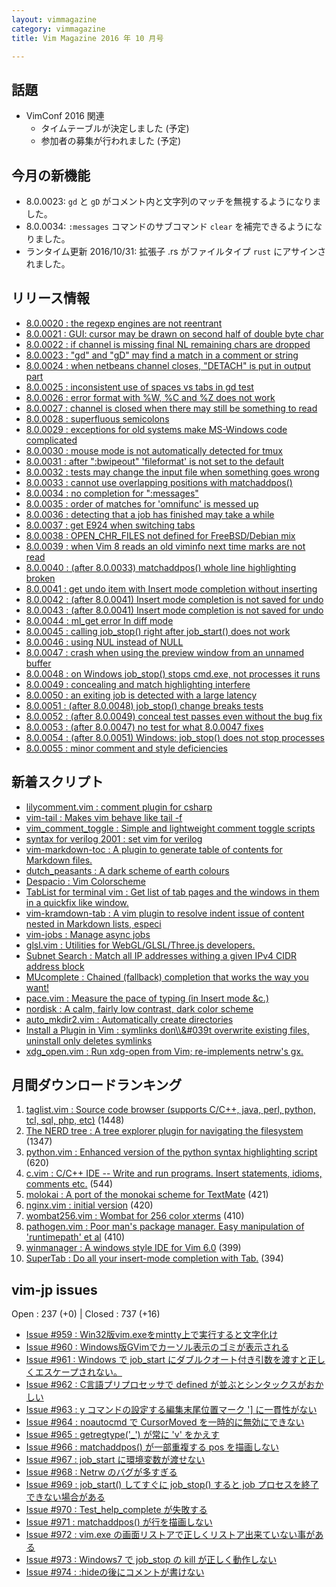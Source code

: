 ```yaml
---
layout: vimmagazine
category: vimmagazine
title: Vim Magazine 2016 年 10 月号

---
```


## 話題

*   VimConf 2016 関連
    *   タイムテーブルが決定しました (予定)
    *   参加者の募集が行われました (予定)

## 今月の新機能

*   8.0.0023: `gd` と `gD` がコメント内と文字列のマッチを無視するようになりました。
*   8.0.0034: `:messages` コマンドのサブコマンド `clear` を補完できるようになりました。
*   ランタイム更新 2016/10/31: 拡張子 .rs がファイルタイプ `rust` にアサインされました。

## リリース情報

- [8.0.0020 : the regexp engines are not reentrant](https://github.com/vim/vim/commit/6100d02aab7c8294b581cb299250eea164b50e9d)
- [8.0.0021 : GUI: cursor may be drawn on second half of double byte char](https://github.com/vim/vim/commit/84dbd494dca599ecff05b2c2279d402c12e6d197)
- [8.0.0022 : if channel is missing final NL remaining chars are dropped](https://github.com/vim/vim/commit/ec68a99464055029c01082762517e97245ddae0c)
- [8.0.0023 : "gd" and "gD" may find a match in a comment or string](https://github.com/vim/vim/commit/226630a030c0d41145e1109f09633360fc9c999d)
- [8.0.0024 : when netbeans channel closes, "DETACH" is put in output part](https://github.com/vim/vim/commit/8ddef48d1eade1911b946fdda8c73c80856e6273)
- [8.0.0025 : inconsistent use of spaces vs tabs in gd test](https://github.com/vim/vim/commit/936c48f8ca82a0257640c8c9d0792538f5a7e813)
- [8.0.0026 : error format with %W, %C and %Z does not work](https://github.com/vim/vim/commit/9b4579481892a62e7e002498b9eddaaf75bbda49)
- [8.0.0027 : channel is closed when there may still be something to read](https://github.com/vim/vim/commit/dc0ccaee68ca24d10050117fbec757ad33590a17)
- [8.0.0028 : superfluous semicolons](https://github.com/vim/vim/commit/a7c023ec88233a2db4c1f53121921e110ece8d43)
- [8.0.0029 : exceptions for old systems make MS-Windows code complicated](https://github.com/vim/vim/commit/cea912af725c54f4727a0565e31661f6b29c6bb1)
- [8.0.0030 : mouse mode is not automatically detected for tmux](https://github.com/vim/vim/commit/0ba407012c63064f03f1a5677677d4da423e5a73)
- [8.0.0031 : after ":bwipeout" 'fileformat' is not set to the default](https://github.com/vim/vim/commit/e8ef3a093453b73594e15462d4de50b011c8ba66)
- [8.0.0032 : tests may change the input file when something goes wrong](https://github.com/vim/vim/commit/3e8474dd50f64c998bb665ce852f584a58dede6b)
- [8.0.0033 : cannot use overlapping positions with matchaddpos()](https://github.com/vim/vim/commit/a6c27ee6db2c328e0ab0e6d143e2a295a0bb9c9a)
- [8.0.0034 : no completion for ":messages"](https://github.com/vim/vim/commit/9e507ca8a3e1535e62de4bd86374b0fcd18ef5b8)
- [8.0.0035 : order of matches for 'omnifunc' is messed up](https://github.com/vim/vim/commit/472e85970ee3a80abd824bef510df12e9cfe9e96)
- [8.0.0036 : detecting that a job has finished may take a while](https://github.com/vim/vim/commit/97792de2762cc79cc365a8a0b858f27753179577)
- [8.0.0037 : get E924 when switching tabs](https://github.com/vim/vim/commit/0a9046fbcb33770517ab0220b8100c4494bddab2)
- [8.0.0038 : OPEN&#x5f;CHR&#x5f;FILES not defined for FreeBSD/Debian mix](https://github.com/vim/vim/commit/ca291aec99b60fe81eaab36aa718e51421bb88d5)
- [8.0.0039 : when Vim 8 reads an old viminfo next time marks are not read](https://github.com/vim/vim/commit/156919f99afd1ac11d19d4270afbc1afb7245640)
- [8.0.0040 : (after 8.0.0033) matchaddpos() whole line highlighting broken](https://github.com/vim/vim/commit/8507747600bddfd6a68aed057840856bf5548e61)
- [8.0.0041 : get undo item with Insert mode completion without inserting](https://github.com/vim/vim/commit/869e35270ecffd9024958880cb03f6f0bb01ea93)
- [8.0.0042 : (after 8.0.0041) Insert mode completion is not saved for undo](https://github.com/vim/vim/commit/cbd3bd6cbed5baf418b037b17ad46e339ff59174)
- [8.0.0043 : (after 8.0.0041) Insert mode completion is not saved for undo](https://github.com/vim/vim/commit/9ec7fa82a2c4f0283862ed704c2940959e6130ee)
- [8.0.0044 : ml&#x5f;get error In diff mode](https://github.com/vim/vim/commit/025e3e0bafbc85cc4e365145af711edf99d0a90d)
- [8.0.0045 : calling job&#x5f;stop() right after job&#x5f;start() does not work](https://github.com/vim/vim/commit/bb09ceb95477ecc271854b3fdd8d2776eca66adf)
- [8.0.0046 : using NUL instead of NULL](https://github.com/vim/vim/commit/7756e7465d627ff9cd01e59625484a8c302ef853)
- [8.0.0047 : crash when using the preview window from an unnamed buffer](https://github.com/vim/vim/commit/50e5376926dc2ec4a26a7a16f8f0f3213c4afdf0)
- [8.0.0048 : on Windows job&#x5f;stop() stops cmd.exe, not processes it runs](https://github.com/vim/vim/commit/a350bab042605422304161df462b173ffa31dcb9)
- [8.0.0049 : concealing and match highlighting interfere](https://github.com/vim/vim/commit/2f97912800e86a296c001832bbbf2fc425f1e533)
- [8.0.0050 : an exiting job is detected with a large latency](https://github.com/vim/vim/commit/01688ad545ff0809ddad5c8fa6b149dc5d67312b)
- [8.0.0051 : (after 8.0.0048) job&#x5f;stop() change breaks tests](https://github.com/vim/vim/commit/14207f487c9e79a913256a41e3e9716b03b46955)
- [8.0.0052 : (after 8.0.0049) conceal test passes even without the bug fix](https://github.com/vim/vim/commit/35a1f59d635d9a655e1267c18f7cc757afd0d5b0)
- [8.0.0053 : (after 8.0.0047) no test for what 8.0.0047 fixes](https://github.com/vim/vim/commit/60ef3e81f4a54d9f7ee617d57021f0811ec8ada5)
- [8.0.0054 : (after 8.0.0051) Windows: job&#x5f;stop() does not stop processes](https://github.com/vim/vim/commit/fb63090b62801d718fe7e1f44407358404c08724)
- [8.0.0055 : minor comment and style deficiencies](https://github.com/vim/vim/commit/3a117e19e02bf29cfc5e398470dd7851ae3d6803)

## 新着スクリプト

- [lilycomment.vim : comment plugin for csharp](http://www.vim.org/scripts/script.php?script_id=5456)
- [vim-tail : Makes vim behave like tail -f](http://www.vim.org/scripts/script.php?script_id=5457)
- [vim&#x5f;comment&#x5f;toggle : Simple and lightweight comment toggle scripts](http://www.vim.org/scripts/script.php?script_id=5458)
- [syntax for verilog 2001 : set vim for verilog](http://www.vim.org/scripts/script.php?script_id=5459)
- [vim-markdown-toc : A plugin to generate table of contents for Markdown files.](http://www.vim.org/scripts/script.php?script_id=5460)
- [dutch&#x5f;peasants : A dark scheme of earth colours](http://www.vim.org/scripts/script.php?script_id=5461)
- [Despacio : Vim Colorscheme](http://www.vim.org/scripts/script.php?script_id=5462)
- [TabList for terminal vim : Get list of tab pages and the windows in them in a quickfix like window.](http://www.vim.org/scripts/script.php?script_id=5463)
- [vim-kramdown-tab : A vim plugin to resolve indent issue of content nested in Markdown lists, especi](http://www.vim.org/scripts/script.php?script_id=5464)
- [vim-jobs : Manage async jobs ](http://www.vim.org/scripts/script.php?script_id=5466)
- [glsl.vim : Utilities for WebGL/GLSL/Three.js developers.](http://www.vim.org/scripts/script.php?script_id=5468)
- [Subnet Search : Match all IP addresses withing a given IPv4 CIDR address block](http://www.vim.org/scripts/script.php?script_id=5469)
- [MUcomplete : Chained (fallback) completion that works the way you want!](http://www.vim.org/scripts/script.php?script_id=5471)
- [pace.vim : Measure the pace of typing (in Insert mode &c.)](http://www.vim.org/scripts/script.php?script_id=5472)
- [nordisk : A calm, fairly low contrast, dark color scheme](http://www.vim.org/scripts/script.php?script_id=5473)
- [auto&#x5f;mkdir2.vim : Automatically create directories](http://www.vim.org/scripts/script.php?script_id=5474)
- [Install a Plugin in Vim : symlinks don\\\\&#039t overwrite existing files, uninstall only deletes symlinks](http://www.vim.org/scripts/script.php?script_id=5475)
- [xdg&#x5f;open.vim : Run xdg-open from Vim; re-implements netrw's gx.](http://www.vim.org/scripts/script.php?script_id=5476)

## 月間ダウンロードランキング

1. [taglist.vim : Source code browser (supports C/C++, java, perl, python, tcl, sql, php, etc)](http://www.vim.org/scripts/script.php?script_id=273) (1448)
2. [The NERD tree : A tree explorer plugin for navigating the filesystem](http://www.vim.org/scripts/script.php?script_id=1658) (1347)
3. [python.vim : Enhanced version of the python syntax highlighting script](http://www.vim.org/scripts/script.php?script_id=790) (620)
4. [c.vim : C/C++ IDE -- Write and run programs. Insert statements, idioms, comments etc.](http://www.vim.org/scripts/script.php?script_id=213) (544)
5. [molokai : A port of the monokai scheme for TextMate](http://www.vim.org/scripts/script.php?script_id=2340) (421)
6. [nginx.vim : initial version](http://www.vim.org/scripts/script.php?script_id=1886) (420)
7. [wombat256.vim : Wombat for 256 color xterms](http://www.vim.org/scripts/script.php?script_id=2465) (410)
8. [pathogen.vim : Poor man's package manager. Easy manipulation of 'runtimepath' et al](http://www.vim.org/scripts/script.php?script_id=2332) (410)
9. [winmanager : A windows style IDE for Vim 6.0](http://www.vim.org/scripts/script.php?script_id=95) (399)
10. [SuperTab : Do all your insert-mode completion with Tab.](http://www.vim.org/scripts/script.php?script_id=1643) (394)

## vim-jp issues

Open : 237 (+0) | Closed : 737 (+16)

- [Issue #959 : Win32版vim.exeをmintty上で実行すると文字化け](https://github.com/vim-jp/issues/issues/959)
- [Issue #960 : Windows版GVimでカーソル表示のゴミが表示される](https://github.com/vim-jp/issues/issues/960)
- [Issue #961 : Windows で job&#x5f;start にダブルクオート付き引数を渡すと正しくエスケープされない。](https://github.com/vim-jp/issues/issues/961)
- [Issue #962 : C言語プリプロセッサで defined が並ぶとシンタックスがおかしい](https://github.com/vim-jp/issues/issues/962)
- [Issue #963 : y コマンドの設定する編集末尾位置マーク  '\]  に一貫性がない](https://github.com/vim-jp/issues/issues/963)
- [Issue #964 : noautocmd で CursorMoved を一時的に無効にできない](https://github.com/vim-jp/issues/issues/964)
- [Issue #965 : getregtype('&#x5f;') が常に 'v' をかえす](https://github.com/vim-jp/issues/issues/965)
- [Issue #966 : matchaddpos() が一部重複する pos を描画しない](https://github.com/vim-jp/issues/issues/966)
- [Issue #967 : job&#x5f;start に環境変数が渡せない](https://github.com/vim-jp/issues/issues/967)
- [Issue #968 : Netrw のバグが多すぎる](https://github.com/vim-jp/issues/issues/968)
- [Issue #969 : job&#x5f;start() してすぐに job&#x5f;stop() すると job プロセスを終了できない場合がある](https://github.com/vim-jp/issues/issues/969)
- [Issue #970 : Test&#x5f;help&#x5f;complete が失敗する](https://github.com/vim-jp/issues/issues/970)
- [Issue #971 : matchaddpos() が行を描画しない](https://github.com/vim-jp/issues/issues/971)
- [Issue #972 : vim.exe の画面リストアで正しくリストア出来ていない事がある](https://github.com/vim-jp/issues/issues/972)
- [Issue #973 : Windows7 で job&#x5f;stop の kill が正しく動作しない](https://github.com/vim-jp/issues/issues/973)
- [Issue #974 : :hideの後にコメントが書けない](https://github.com/vim-jp/issues/issues/974)
